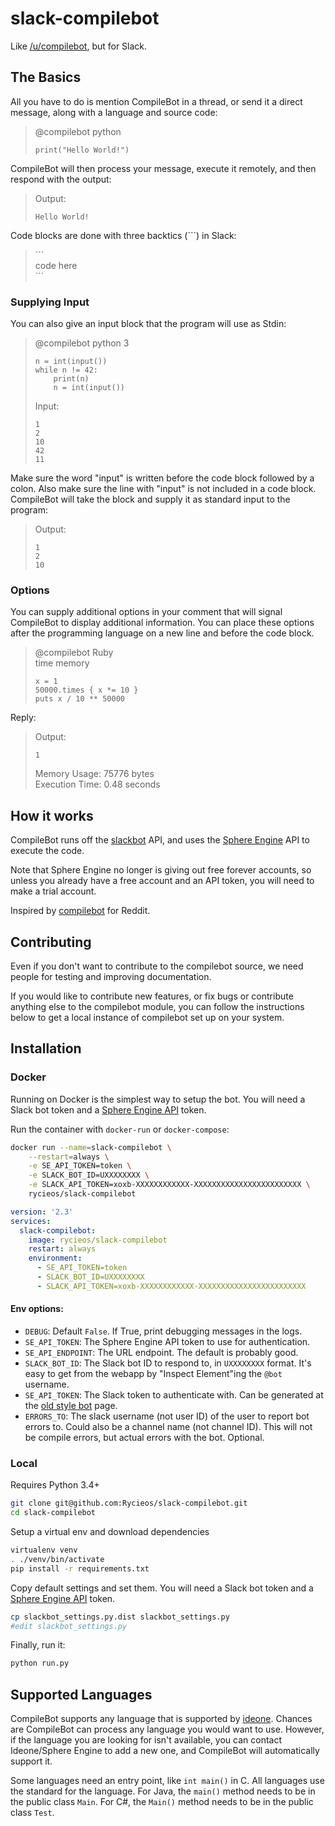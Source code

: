 # slack-compilebot
Like [/u/compilebot](https://github.com/renfredxh/compilebot), but for Slack.

## The Basics
All you have to do is mention CompileBot in a thread, or send it a direct
message, along with a language and source code:

> @compilebot python
>
>     print("Hello World!")
>

CompileBot will then process your message, execute it remotely, and then
respond with the output:

> Output:
>
>     Hello World!
>

Code blocks are done with three backtics (```) in Slack:

> \```  
> code here  
> \```

### Supplying Input
You can also give an input block that the program will use as Stdin:

> @compilebot python 3
>
>     n = int(input())
>     while n != 42:
>         print(n)
>         n = int(input())
>
> Input:
>
>     1
>     2
>     10
>     42
>     11

Make sure the word "input" is written before the code block followed by a colon.
Also make sure the line with "input" is not included in a code block.
CompileBot will take the block and supply it as standard input to the program:

> Output:
>
>     1
>     2
>     10

### Options
You can supply additional options in your comment that will signal CompileBot
to display additional information. You can place these options after the
programming language on a new line and before the code block.

> @compilebot Ruby  
> time memory
>
>     x = 1
>     50000.times { x *= 10 }
>     puts x / 10 ** 50000
Reply:

> Output:
>
>     1
>
> Memory Usage: 75776 bytes  
> Execution Time: 0.48 seconds

## How it works
CompileBot runs off the [slackbot](https://github.com/lins05/slackbot) API, and
uses the [Sphere Engine](https://github.com/sphere-engine/python-client) API to
execute the code.

Note that Sphere Engine no longer is giving out free forever accounts, so
unless you already have a free account and an API token, you will need to make
a trial account.

Inspired by [compilebot](https://github.com/renfredxh/compilebot) for Reddit.

## Contributing
Even if you don't want to contribute to the compilebot source, we need people
for testing and improving documentation.

If you would like to contribute new features, or fix bugs or contribute
anything else to the compilebot module, you can follow the instructions
below to get a local instance of compilebot set up on your system.

## Installation
### Docker
Running on Docker is the simplest way to setup the bot.
You will need a Slack bot token and a
[Sphere Engine API](https://sphere-engine.com/signup) token.

Run the container with `docker-run` or `docker-compose`:

```bash
docker run --name=slack-compilebot \
    --restart=always \
    -e SE_API_TOKEN=token \
    -e SLACK_BOT_ID=UXXXXXXXX \
    -e SLACK_API_TOKEN=xoxb-XXXXXXXXXXXX-XXXXXXXXXXXXXXXXXXXXXXXX \
    rycieos/slack-compilebot
```

```yaml
version: '2.3'
services:
  slack-compilebot:
    image: rycieos/slack-compilebot
    restart: always
    environment:
      - SE_API_TOKEN=token
      - SLACK_BOT_ID=UXXXXXXXX
      - SLACK_API_TOKEN=xoxb-XXXXXXXXXXXX-XXXXXXXXXXXXXXXXXXXXXXXX
```

#### Env options:
* `DEBUG`: Default `False`. If True, print debugging messages in the logs.
* `SE_API_TOKEN`: The Sphere Engine API token to use for authentication.
* `SE_API_ENDPOINT`: The URL endpoint. The default is probably good.
* `SLACK_BOT_ID`: The Slack bot ID to respond to, in `UXXXXXXXX` format. It's easy to get from the webapp by "Inspect Element"ing the `@bot` username.
* `SE_API_TOKEN`: The Slack token to authenticate with. Can be generated at the [old style bot](https://slack.com/apps/A0F7YS25R-bots) page.
* `ERRORS_TO`: The slack username (not user ID) of the user to report bot errors to. Could also be a channel name (not channel ID). This will not be compile errors, but actual errors with the bot. Optional.

### Local
Requires Python 3.4+

```bash
git clone git@github.com:Rycieos/slack-compilebot.git
cd slack-compilebot
```

Setup a virtual env and download dependencies

```bash
virtualenv venv
. ./venv/bin/activate
pip install -r requirements.txt
```

Copy default settings and set them. You will need a Slack bot token and a
[Sphere Engine API](https://sphere-engine.com/signup) token.

```bash
cp slackbot_settings.py.dist slackbot_settings.py
#edit slackbot_settings.py
```

Finally, run it:

```bash
python run.py
```

## Supported Languages
CompileBot supports any language that is supported by
[ideone](http://ideone.com/). Chances are CompileBot can process any language
you would want to use. However, if the language you are looking for isn't
available, you can contact Ideone/Sphere Engine to add a new one, and
CompileBot will automatically support it.

Some languages need an entry point, like `int main()` in C. All languages use
the standard for the language. For Java, the `main()` method needs to be in the
public class `Main`. For C#, the `Main()` method needs to be in the public
class `Test`.

